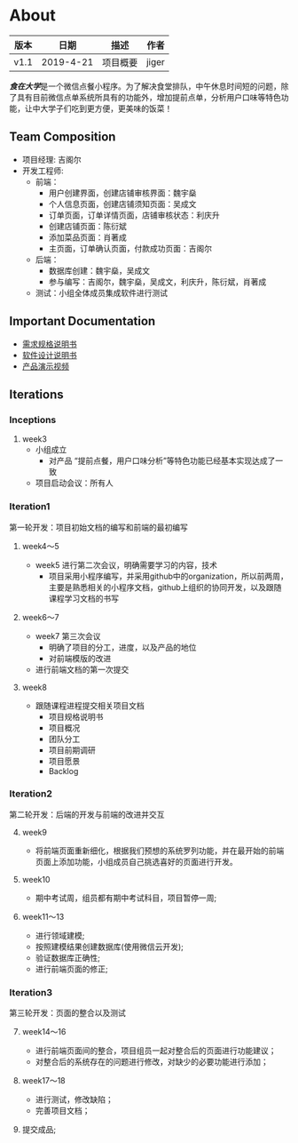 # About

| 版本 | 日期      | 描述     | 作者   |
| :--: | --------- | -------- | ------ |
| v1.1 | 2019-4-21 | 项目概要 | jiger |

***食在大学***是一个微信点餐小程序。为了解决食堂排队，中午休息时间短的问题，除了具有目前微信点单系统所具有的功能外，增加提前点单，分析用户口味等特色功能，让中大学子们吃到更方便，更美味的饭菜！

## Team Composition
- 项目经理: 吉阁尔
- 开发工程师:
  - 前端：
    - 用户创建界面，创建店铺审核界面：魏宇燊
    - 个人信息页面，创建店铺须知页面：吴成文
    - 订单页面，订单详情页面，店铺审核状态：利庆升
    - 创建店铺页面：陈衍斌
    - 添加菜品页面：肖著成
    - 主页面，订单确认页面，付款成功页面：吉阁尔
  - 后端：
    - 数据库创建：魏宇燊，吴成文
    - 参与编写：吉阁尔，魏宇燊，吴成文，利庆升，陈衍斌，肖著成
  - 测试：小组全体成员集成软件进行测试
  
  
  

## Important Documentation
- [需求规格说明书](https://preorderingmenugroup.github.io/SYSU-preordering_menu/Requirement-specification)  
- [软件设计说明书](https://preorderingmenugroup.github.io/SYSU-preordering_menu/document/com_experiment/design_doc)  
- [产品演示视频](https://github.com/preorderingmenugroup/SYSU-preordering_menu/blob/master/videoandpic/video.md)  

## Iterations

### Inceptions
1. week3
    * 小组成立
        * 对产品 “提前点餐，用户口味分析”等特色功能已经基本实现达成了一致
    * 项目启动会议：所有人

### Iteration1 
第一轮开发：项目初始文档的编写和前端的最初编写
1. week4～5
    - week5 进行第二次会议，明确需要学习的内容，技术
        - 项目采用小程序编写，并采用github中的organization，所以前两周，主要是熟悉相关的小程序文档，github上组织的协同开发，以及跟随课程学习文档的书写

2. week6～7
    - week7 第三次会议
        - 明确了项目的分工，进度，以及产品的地位
        - 对前端模版的改进
    - 进行前端文档的第一次提交
3. week8
    - 跟随课程进程提交相关项目文档
        - 项目规格说明书
        - 项目概况
        - 团队分工
        - 项目前期调研
        - 项目愿景
        - Backlog  

### Iteration2
第二轮开发：后端的开发与前端的改进并交互  

4. week9  
      - 将前端页面重新细化，根据我们预想的系统罗列功能，并在最开始的前端页面上添加功能，小组成员自己挑选喜好的页面进行开发。 
      
      
5. week10  
      - 期中考试周，组员都有期中考试科目，项目暂停一周;  
      
      
6. week11～13  
      - 进行领域建模;  
      - 按照建模结果创建数据库(使用微信云开发);  
      - 验证数据库正确性;  
      - 进行前端页面的修正;  



### Iteration3
第三轮开发：页面的整合以及测试  

7. week14～16  
      - 进行前端页面间的整合，项目组员一起对整合后的页面进行功能建议；  
      - 对整合后的系统存在的问题进行修改，对缺少的必要功能进行添加；
      
      
8. week17～18  
      - 进行测试，修改缺陷；
      - 完善项目文档；
      
      
9. 提交成品;  

